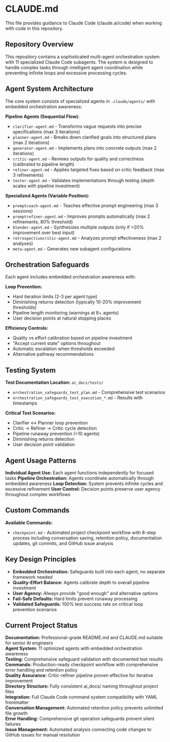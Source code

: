 # CLAUDE.md

This file provides guidance to Claude Code (claude.ai/code) when working with code in this repository.

## Repository Overview

This repository contains a sophisticated multi-agent orchestration system with 11 specialized Claude Code subagents. The system is designed to handle complex tasks through intelligent agent coordination while preventing infinite loops and excessive processing cycles.

## Agent System Architecture

The core system consists of specialized agents in `.claude/agents/` with embedded orchestration awareness:

**Pipeline Agents (Sequential Flow):**
- `clarifier-agent.md` - Transforms vague requests into precise specifications (max 3 iterations)
- `planner-agent.md` - Breaks down clarified goals into structured plans (max 2 iterations)  
- `generator-agent.md` - Implements plans into concrete outputs (max 2 iterations)
- `critic-agent.md` - Reviews outputs for quality and correctness (calibrated to pipeline length)
- `refiner-agent.md` - Applies targeted fixes based on critic feedback (max 3 refinements)
- `tester-agent.md` - Validates implementations through testing (depth scales with pipeline investment)

**Specialized Agents (Variable Position):**
- `promptcoach-agent.md` - Teaches effective prompt engineering (max 3 sessions)
- `promptrefiner-agent.md` - Improves prompts automatically (max 2 refinements, 80% threshold)
- `blender-agent.md` - Synthesizes multiple outputs (only if >20% improvement over best input)
- `retrospectivecritic-agent.md` - Analyzes prompt effectiveness (max 2 analyses)
- `meta-agent.md` - Generates new subagent configurations

## Orchestration Safeguards

Each agent includes embedded orchestration awareness with:

**Loop Prevention:**
- Hard iteration limits (2-3 per agent type)
- Diminishing returns detection (typically 10-20% improvement thresholds)
- Pipeline length monitoring (warnings at 8+ agents)
- User decision points at natural stopping places

**Efficiency Controls:**
- Quality vs effort calibration based on pipeline investment
- "Accept current state" options throughout
- Automatic escalation when thresholds exceeded
- Alternative pathway recommendations

## Testing System

**Test Documentation Location:** `ai_docs/tests/`
- `orchestration_safeguards_test_plan.md` - Comprehensive test scenarios
- `orchestration_safeguards_test_execution_*.md` - Results with timestamps

**Critical Test Scenarios:**
- Clarifier ↔ Planner loop prevention
- Critic → Refiner → Critic cycle detection
- Pipeline runaway prevention (>10 agents)
- Diminishing returns detection
- User decision point validation

## Agent Usage Patterns

**Individual Agent Use:** Each agent functions independently for focused tasks
**Pipeline Orchestration:** Agents coordinate automatically through embedded awareness
**Loop Detection:** System prevents infinite cycles and excessive refinement
**User Control:** Decision points preserve user agency throughout complex workflows

## Custom Commands

**Available Commands:**
- `checkpoint.md` - Automated project checkpoint workflow with 8-step process including conversation saving, retention policy, documentation updates, git commits, and GitHub issue analysis

## Key Design Principles

- **Embedded Orchestration:** Safeguards built into each agent, no separate framework needed
- **Quality-Effort Balance:** Agents calibrate depth to overall pipeline investment  
- **User Agency:** Always provide "good enough" and alternative options
- **Fail-Safe Defaults:** Hard limits prevent runaway processing
- **Validated Safeguards:** 100% test success rate on critical loop prevention scenarios

## Current Project Status

**Documentation:** Professional-grade README.md and CLAUDE.md suitable for senior AI engineers  
**Agent System:** 11 optimized agents with embedded orchestration awareness  
**Testing:** Comprehensive safeguard validation with documented test results  
**Commands:** Production-ready checkpoint workflow with comprehensive error handling and retention policy  
**Quality Assurance:** Critic-refiner pipeline proven effective for iterative improvement  
**Directory Structure:** Fully consistent ai_docs/ naming throughout project files  
**Integration:** Full Claude Code command system compatibility with YAML frontmatter  
**Conversation Management:** Automated retention policy prevents unlimited file growth  
**Error Handling:** Comprehensive git operation safeguards prevent silent failures  
**Issue Management:** Automated analysis connecting code changes to GitHub issues for manual resolution